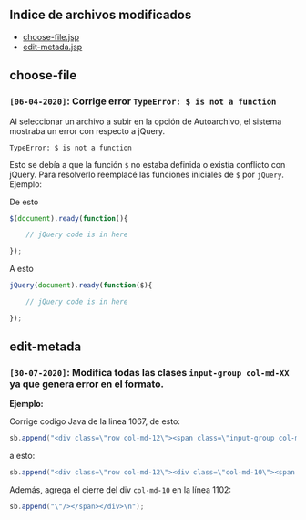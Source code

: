 ## Indice de archivos modificados

- [choose-file.jsp](#choose-file)
- [edit-metada.jsp](#edit-metada)

## choose-file

### `[06-04-2020]`: Corrige error `TypeError: $ is not a function`
Al seleccionar un archivo a subir en la opción de
Autoarchivo, el sistema mostraba un error con respecto a jQuery.

```
TypeError: $ is not a function
```

Esto se debía a que la función `$` no estaba definida o existía conflicto con jQuery.
Para resolverlo reemplacé las funciones iniciales de `$` por `jQuery`. Ejemplo:

De esto

```javascript
$(document).ready(function(){

    // jQuery code is in here

});
```

A esto

```javascript
jQuery(document).ready(function($){

    // jQuery code is in here

});
```

## edit-metada

### `[30-07-2020]`: Modifica todas las clases `input-group col-md-XX` ya que genera error en el formato.

**Ejemplo:**

Corrige codigo Java de la linea 1067, de esto:

```java
sb.append("<div class=\"row col-md-12\"><span class=\"input-group col-md-10\"><span class=\"input-group-addon\"><select name=\"")
```

a esto:

```java
sb.append("<div class=\"row col-md-12\"><div class=\"col-md-10\"><span class=\"input-group\"><span class=\"input-group-addon\"><select name=\"")
```

Además, agrega el cierre del div `col-md-10` en la línea 1102:

```java
sb.append("\"/></span></div>\n");
```